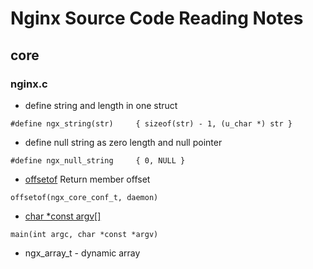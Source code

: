 # Nginx Source Code Reading Notes

## core

### nginx.c

* define string and length in one struct  
~~~~
#define ngx_string(str)     { sizeof(str) - 1, (u_char *) str }
~~~~

* define null string as zero length and null pointer  
~~~~
#define ngx_null_string     { 0, NULL }
~~~~

* [offsetof](http://www.cplusplus.com/reference/cstddef/offsetof/) Return member offset  
~~~~
offsetof(ngx_core_conf_t, daemon)
~~~~

* [char *const argv[]](http://stackoverflow.com/questions/7026350/whats-char-const-argv)  
~~~~
main(int argc, char *const *argv)
~~~~

* ngx_array_t - dynamic array  
